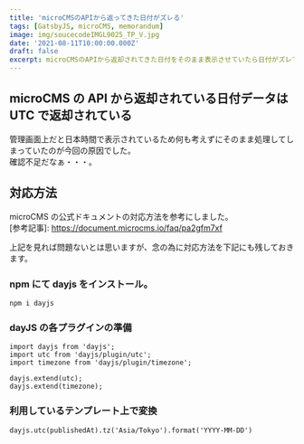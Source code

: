 ```yaml
---
title: 'microCMSのAPIから返ってきた日付がズレる'
tags: [GatsbyJS, microCMS, memorandum]
image: img/soucecodeIMGL9025_TP_V.jpg
date: '2021-08-11T10:00:00.000Z'
draft: false
excerpt: microCMSのAPIから返却されてきた日付をそのまま表示させていたら日付がズレていたのでその修正を行なったのと備忘録。
---
```


## microCMS の API から返却されている日付データは UTC で返却されている

管理画面上だと日本時間で表示されているため何も考えずにそのまま処理してしまっていたのが今回の原因でした。<br />
確認不足だなぁ・・・。

## 対応方法

microCMS の公式ドキュメントの対応方法を参考にしました。<br />
[参考記事]: https://document.microcms.io/faq/pa2gfm7xf

上記を見れば問題ないとは思いますが、念の為に対応方法を下記にも残しておきます。

### npm にて dayjs をインストール。

```
npm i dayjs
```

### dayJS の各プラグインの準備

```
import dayjs from 'dayjs';
import utc from 'dayjs/plugin/utc';
import timezone from 'dayjs/plugin/timezone';

dayjs.extend(utc);
dayjs.extend(timezone);
```

### 利用しているテンプレート上で変換

```
dayjs.utc(publishedAt).tz('Asia/Tokyo').format('YYYY-MM-DD')
```
